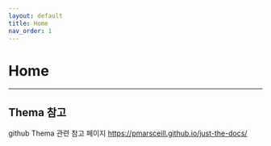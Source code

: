 ```yaml
---
layout: default
title: Home
nav_order: 1
---
```


# Home

---
## Thema 참고
github Thema 관련 참고 페이지
https://pmarsceill.github.io/just-the-docs/

